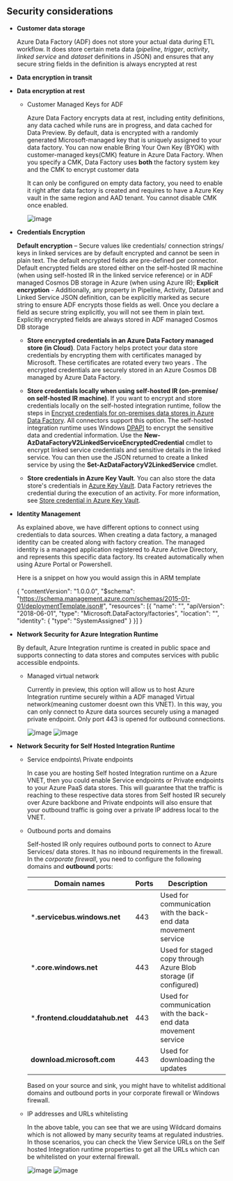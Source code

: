 ## Security considerations

- **Customer data storage**

  Azure Data Factory (ADF) does not store your actual data during ETL workflow. It does store certain meta data (*pipeline*, *trigger*, *activity*, *linked* *service* and *dataset* definitions in JSON) and ensures that any secure string fields in the definition is always encrypted at rest

- **Data encryption in transit**

- **Data encryption at rest**

  - Customer Managed Keys for ADF

    Azure Data Factory encrypts data at rest, including entity definitions, any data cached while runs are in progress, and data cached for Data Preview. By default, data is encrypted with a randomly generated Microsoft-managed key that is uniquely assigned to your data factory. You can now enable Bring Your Own Key (BYOK) with customer-managed keys(CMK) feature in Azure Data Factory. When you specify a CMK, Data Factory uses **both** the factory system key and the CMK to encrypt customer data

    It can only be configured on empty data factory, you need to enable it right after data factory is created and requires to have a Azure Key vault in the same region and AAD tenant. You cannot disable CMK once enabled.

    ![image](https://user-images.githubusercontent.com/22504173/90235263-0213dd80-ddef-11ea-9f4f-531557cfd734.png)

- **Credentials Encryption**

  **Default encryption** – Secure values like credentials/ connection strings/ keys in linked services are by default encrypted and cannot be seen in plain text. The default encrypted fields are pre-defined per connector. Default encrypted fields are stored either on the self-hosted IR machine (when using self-hosted IR in the linked service reference) or in ADF managed Cosmos DB storage in Azure (when using Azure IR); **Explicit encryption** - Additionally, any property in Pipeline, Activity, Dataset and Linked Service JSON definition, can be explicitly marked as secure string to ensure ADF encrypts those fields as well. Once you declare a field as secure string explicitly, you will not see them in plain text. Explicitly encrypted fields are always stored in ADF managed Cosmos DB storage

  - **Store encrypted credentials in an Azure Data Factory managed store (in Cloud)**. Data Factory helps protect your data store credentials by encrypting them with certificates managed by Microsoft. These certificates are rotated every two years . The encrypted credentials are securely stored in an Azure Cosmos DB managed by Azure Data Factory. 

  - **Store credentials locally when using self-hosted IR (on-premise/ on self-hosted IR machine)**. If you want to encrypt and store credentials locally on the self-hosted integration runtime, follow the steps in [Encrypt credentials for on-premises data stores in Azure Data Factory](https://docs.microsoft.com/en-us/azure/data-factory/encrypt-credentials-self-hosted-integration-runtime). All connectors support this option. The self-hosted integration runtime uses Windows [DPAPI](https://msdn.microsoft.com/library/ms995355.aspx) to encrypt the sensitive data and credential information. Use the **New-AzDataFactoryV2LinkedServiceEncryptedCredential** cmdlet to encrypt linked service credentials and sensitive details in the linked service. You can then use the JSON returned to create a linked service by using the **Set-AzDataFactoryV2LinkedService** cmdlet.

  - **Store credentials in Azure Key Vault**. You can also store the data store's credentials in [Azure Key Vault](https://azure.microsoft.com/services/key-vault/). Data Factory retrieves the credential during the execution of an activity. For more information, see [Store credential in Azure Key Vault](https://docs.microsoft.com/en-us/azure/data-factory/store-credentials-in-key-vault).

  

- **Identity Management**

  As explained above, we have different options to connect using credentials to data sources. When creating a data factory, a managed identity can be created along with factory creation. The managed identity is a managed application registered to Azure Active Directory, and represents this specific data factory. Its created automatically when using Azure Portal or Powershell.

  Here is a snippet on how you would assign this in ARM template

  {
      "contentVersion": "1.0.0.0",
      "$schema": "https://schema.management.azure.com/schemas/2015-01-01/deploymentTemplate.json#",
      "resources": [{
          "name": "<dataFactoryName>",
          "apiVersion": "2018-06-01",
          "type": "Microsoft.DataFactory/factories",
          "location": "<region>",
          "identity": {
  			"type": "SystemAssigned"
  		}
      }]
  }

  

- **Network Security for Azure Integration Runtime**

  By default, Azure Integration runtime is created in public space and supports connecting to data stores and computes services with public accessible endpoints. 

  - Managed virtual network

    Currently in preview, this option will allow us to host Azure Integration runtime securely within a ADF managed Virtual network(meaning customer doesnt own this VNET). In this way, you can only connect to Azure data sources securely using a managed private endpoint. Only port 443 is opened for outbound connections.

    ![image](https://user-images.githubusercontent.com/22504173/90241980-2628ec00-ddfa-11ea-90ce-c0e2e28fb4c8.png)
    ![image](https://user-images.githubusercontent.com/22504173/90242310-c7b03d80-ddfa-11ea-84d4-fd1d677a9f45.png)

    

- **Network Security for Self Hosted Integration Runtime**

  - Service endpoints\ Private endpoints

    In case you are hosting Self hosted Integration runtime on a Azure VNET, then you could enable Service endpoints or Private endpoints to your Azure PaaS data stores. This will guarantee that the traffic is reaching to these respective data stores from Self hosted IR securely over Azure backbone and Private endpoints will also ensure that your outbound traffic is going over a private IP address local to the VNET. 

  - Outbound ports and domains

    Self-hosted IR only requires outbound ports to connect to Azure Services/ data stores. It has no inbound requirements in the firewall. In the *corporate firewall*, you need to configure the following domains and **outbound** ports:

    | **Domain names**                | **Ports** | **Description**                                              |      |
    | ------------------------------- | --------- | ------------------------------------------------------------ | ---- |
    | ***.servicebus.windows.net**    | 443       | Used for communication with the back-end data movement service |      |
    | ***.core.windows.net**          | 443       | Used for staged copy through Azure Blob storage (if configured) |      |
    | ***.frontend.clouddatahub.net** | 443       | Used for communication with the back-end data movement service |      |
    | **download.microsoft.com**      | 443       | Used for downloading the updates                             |      |

    Based on your source and sink, you might have to whitelist additional domains and outbound ports in your corporate firewall or Windows firewall.

  - IP addresses and URLs whitelisting

    In the above table, you can see that we are using Wildcard domains which is not allowed by many security teams at regulated industries. In those scenarios, you can check the View Service URLs on the Self hosted Integration runtime properties to get all the URLs which can be whitelisted on your external firewall.

    ![image](https://user-images.githubusercontent.com/22504173/90240950-2b853700-ddf8-11ea-8a92-15756aeacfa4.png)
    ![image](https://user-images.githubusercontent.com/22504173/90241000-38a22600-ddf8-11ea-80b9-d2b7e6823a0a.png)

    

    

